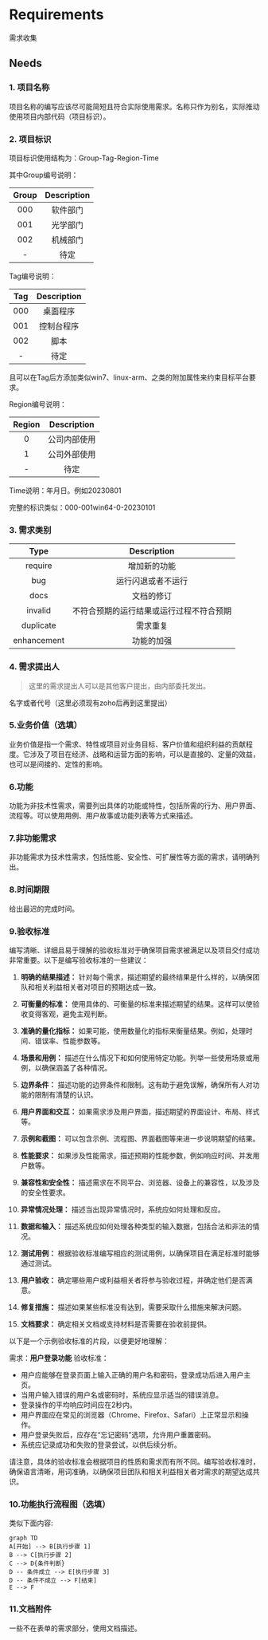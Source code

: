 # Requirements

需求收集

## Needs

### 1. 项目名称

项目名称的编写应该尽可能简短且符合实际使用需求。名称只作为别名，实际推动使用项目内部代码（项目标识）。

### 2. 项目标识

项目标识使用结构为：Group-Tag-Region-Time

其中Group编号说明：

| Group | Description |
|:-----:|:-----------:|
|  000  |  软件部门   |
|  001  |  光学部门   |
|  002  |  机械部门   |
|   -   |    待定     |

Tag编号说明：

| Tag | Description |
|:---:|:-----------:|
| 000 |  桌面程序   |
| 001 | 控制台程序  |
| 002 |    脚本     |
|  -  |    待定     |

且可以在Tag后方添加类似win7、linux-arm、之类的附加属性来约束目标平台要求。

Region编号说明：

| Region | Description  |
|:------:|:------------:|
|   0    | 公司内部使用 |
|   1    | 公司外部使用 |
|   -    |     待定     |

Time说明：年月日。例如20230801

完整的标识类似：000-001win64-0-20230101

### 3. 需求类别

|    Type     |               Description                |
|:-----------:|:----------------------------------------:|
|   require   |               增加新的功能               |
|     bug     |            运行闪退或者不运行            |
|    docs     |                文档的修订                |
|   invalid   | 不符合预期的运行结果或运行过程不符合预期 |
|  duplicate  |                 需求重复                 |
| enhancement |                功能的加强                |

### 4. 需求提出人

> 这里的需求提出人可以是其他客户提出，由内部委托发出。

名字或者代号（这里必须现有zoho后再到这里提出）

### 5.业务价值（选填）

业务价值是指一个需求、特性或项目对业务目标、客户价值和组织利益的贡献程度。它涉及了项目在经济、战略和运营方面的影响，可以是直接的、定量的效益，也可以是间接的、定性的影响。

### 6.功能

功能为非技术性需求，需要列出具体的功能或特性，包括所需的行为、用户界面、流程等。可以使用用例、用户故事或功能列表等方式来描述。

### 7.非功能需求

非功能需求为技术性需求，包括性能、安全性、可扩展性等方面的需求，请明确列出。

### 8.时间期限

给出最迟的完成时间。

### 9.验收标准

编写清晰、详细且易于理解的验收标准对于确保项目需求被满足以及项目交付成功非常重要。以下是编写验收标准的一些建议：

1. **明确的结果描述：** 针对每个需求，描述期望的最终结果是什么样的，以确保团队和相关利益相关者对项目的预期达成一致。

2. **可衡量的标准：** 使用具体的、可衡量的标准来描述期望的结果。这样可以使验收变得客观，避免主观判断。

3. **准确的量化指标：** 如果可能，使用数量化的指标来衡量结果。例如，处理时间、错误率、性能参数等。

4. **场景和用例：** 描述在什么情况下和如何使用特定功能。列举一些使用场景或用例，以确保涵盖了各种情况。

5. **边界条件：** 描述功能的边界条件和限制。这有助于避免误解，确保所有人对功能的限制有清楚的认识。

6. **用户界面和交互：** 如果需求涉及用户界面，描述期望的界面设计、布局、样式等。

7. **示例和截图：** 可以包含示例、流程图、界面截图等来进一步说明期望的结果。

8. **性能要求：** 如果涉及性能需求，描述预期的性能参数，例如响应时间、并发用户数等。

9. **兼容性和安全性：** 描述需求在不同平台、浏览器、设备上的兼容性，以及涉及的安全性要求。

10. **异常情况处理：** 描述当出现异常情况时，系统应如何处理和反应。

11. **数据和输入：** 描述系统应如何处理各种类型的输入数据，包括合法和非法的情况。

12. **测试用例：** 根据验收标准编写相应的测试用例，以确保项目在满足标准时能够通过测试。

13. **用户验收：** 确定哪些用户或利益相关者将参与验收过程，并确定他们是否满意。

14. **修复措施：** 描述如果某些标准没有达到，需要采取什么措施来解决问题。

15. **文档要求：** 确定相关文档或支持材料是否需要在验收前提供。

以下是一个示例验收标准的片段，以便更好地理解：

需求：**用户登录功能**
验收标准：
- 用户应能够在登录页面上输入正确的用户名和密码，登录成功后进入用户主页。
- 当用户输入错误的用户名或密码时，系统应显示适当的错误消息。
- 登录操作的平均响应时间应在2秒内。
- 用户界面应在常见的浏览器（Chrome、Firefox、Safari）上正常显示和操作。
- 用户登录失败后，应存在“忘记密码”选项，允许用户重置密码。
- 系统应记录成功和失败的登录尝试，以供后续分析。

请注意，具体的验收标准会根据项目的性质和需求而有所不同。编写验收标准时，确保语言清晰，用词准确，以确保项目团队和相关利益相关者对需求的期望达成共识。

### 10.功能执行流程图（选填）

类似下面内容:

```mermaid
graph TD
A[开始] --> B[执行步骤 1]
B --> C[执行步骤 2]
C --> D{条件判断}
D -- 条件成立 --> E[执行步骤 3]
D -- 条件不成立 --> F[结束]
E --> F
```

### 11.文档附件

一些不在表单的需求部分，使用文档描述。